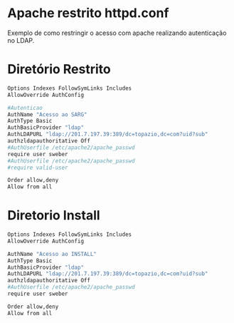 # Apache restrito httpd.conf

Exemplo de como restringir o acesso com apache realizando autenticação no LDAP.

# Diretório Restrito

```bash
Options Indexes FollowSymLinks Includes  
AllowOverride AuthConfig

#Autenticao  
AuthName "Acesso ao SARG"
AuthType Basic  
AuthBasicProvider "ldap"
AuthLDAPURL "ldap://201.7.197.39:389/dc=topazio,dc=com?uid?sub"
authzldapauthoritative Off  
#AuthUserfile /etc/apache2/apache_passwd  
require user sweber  
#AuthUserfile /etc/apache2/apache_passwd  
#require valid-user

Order allow,deny  
Allow from all
```

# Diretorio Install

```bash
Options Indexes FollowSymLinks Includes  
AllowOverride AuthConfig

AuthName "Acesso ao INSTALL"
AuthType Basic  
AuthBasicProvider "ldap"
AuthLDAPURL "ldap://201.7.197.39:389/dc=topazio,dc=com?uid?sub"
authzldapauthoritative Off  
#AuthUserfile /etc/apache2/apache_passwd  
require user sweber

Order allow,deny  
Allow from all
```

